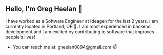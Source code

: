 <H2>Hello, I'm Greg Heelan &#128075;</H2>

<p>I have worked as a Software Engineer at Ideagen for the last 2 years. I am currently located in Portland, OR &#127748. I am most experienced in backend development and I am excited by contributing to software that improves people's lives!

<ul>
<li>You can reach me at: gheelan0894@gmail.com 📫</li>
</ul>



<!---
gheelan/gheelan is a ✨ special ✨ repository because its `README.md` (this file) appears on your GitHub profile.
You can click the Preview link to take a look at your changes.
--->
